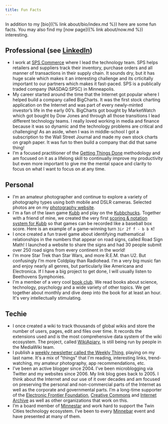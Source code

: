 ```yaml
---
title: Fun Facts
---
```


In addition to my [bio]({% link about/bio/index.md %}) here are some fun facts. You may also find my [now page]({% link about/now.md %}) interesting.

## Professional (see [LinkedIn](https://www.linkedin.com/in/jthingelstad/))

* I work at [SPS Commerce](https://www.spscommerce.com) where I lead the technology team. SPS helps retailers and suppliers track their inventory, purchase orders and all manner of transactions in their supply chain. It sounds dry, but it has huge scale which makes it an interesting challenge and its crticitally important to our partners which makes it fast-paced. SPS is a publically traded company (NASDAQ:SPSC) in Minneapolis. 
* My career started around the time that the Internet got popular where I helped build a company called BigCharts. It was the first stock charting application on the Internet and was part of every newly-minted investor’s life in the early 00’s. BigCharts got bought by MarketWatch which got bought by Dow Jones and through all those transitions I lead different technology teams. I really loved working in media and finance because it was so dynamic and the technology problems are critical and challenging! As an aside, when I was in middle-school I got a subscription to the Wall Street Journal and made my own stock charts on graph paper. It was fun to then build a company that did that same thing!
*  I’m a focused practitioner of the [Getting Things Done](http://gettingthingsdone.com) methodology and am focused on it as a lifelong skill to continually improve my productivity but even more important to give me the mental space and clarity to focus on what I want to focus on at any time.

## Personal

* I’m an amateur photographer and continue to explore a variety of photography types using both mobile and DSLR cameras. Selected photos are on my [photography website](https://photos.thingelstad.com).
* I'm a fan of the lawn game [Kubb](https://en.wikipedia.org/wiki/Kubb) and play on the [Kubbchucks](http://kubbchucks.planetkubb.com). Together with a friend of mine, we created the very first [scoring & notation system for Kubb](http://wiki.planetkubb.com/wiki/Notation) so that games can be recorded like a baseball box score. Here is an example of a game-winning turn `3ir 2f f - b b K`!
* I once created a fun travel game about identifying mathematical relationships in the numbers that appear on road signs, called Road Sign Math! I launched a website to share the signs and had 30 people submit over 250 road signs from every continent in the world!
* I’m more Star Trek than Star Wars, and more R.E.M. than U2. But confusingly I’m more Coldplay than Radiohead. I’m a very big music fan and enjoy nearly all genres, but particularly like Americana and Electronica. If I have a big project to get done, I will usually listen to Beethovens Symphonies.
* I'm a member of a very cool [book club](https://rwbook.club). We read books about science, technology, psychology and a wide variety of other topics. We get together about monthly and dive deep into the book for at least an hour. It's very intellectually stimulating.

## Techie

* I once created a wiki to track thousands of global wikis and store the number of users, pages, edit and files over time. It records the extensions used and is the most comprehensive data system of the wiki ecosystem. The project, called [WikiApiary](https://wikiapiary.com/wiki/Main_Page), is still being run by people in the MediaWiki team.
* I publish a [weekly newsletter called the Weekly Thing](https://weekly.thingelstad.com), playing on my last name. It's a mix of "things" that I'm reading, interesting links, trend-watching, my amateur photography, app recommendations, etc.
* I’ve been an active blogger since 2004. I’ve been microblogging via Twitter and my websites since 2006. My link blog goes back to 2005. I think about the Internet and our use of it over decades and am focused on preserving the personal and non-commercial parts of the Internet as well as the corporate and governmental parts. I’m a long-time supporter of the [Electronic Frontier Foundation](https://www.eff.org), [Creative Commons](https://creativecommons.org) and [Internet Archive](https://archive.org) as well as other organizations that work on this.
* I’m a board member of [Minnestar](https://minnestar.org) and work hard to support the Twin Cities technology ecosystem. I’ve been to every [Minnebar](https://minnestar.org/minnebar/) event and have presented at many of them.
